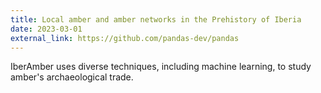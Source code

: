 ```yaml
---
title: Local amber and amber networks in the Prehistory of Iberia
date: 2023-03-01
external_link: https://github.com/pandas-dev/pandas
---
```


IberAmber uses diverse techniques, including machine learning, to study amber's archaeological trade.

<!--more-->
